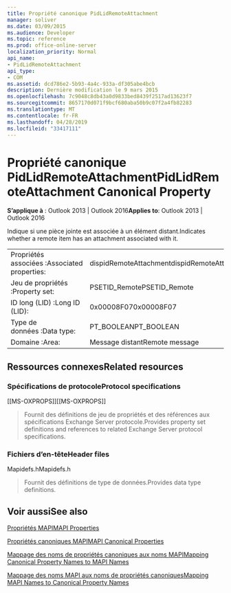 ```yaml
---
title: Propriété canonique PidLidRemoteAttachment
manager: soliver
ms.date: 03/09/2015
ms.audience: Developer
ms.topic: reference
ms.prod: office-online-server
localization_priority: Normal
api_name:
- PidLidRemoteAttachment
api_type:
- COM
ms.assetid: dcd786e2-5b93-4a4c-933a-df305abe4bcb
description: Dernière modification le 9 mars 2015
ms.openlocfilehash: 7c9048c8db43a0d9833bed8439f2517ad13623f7
ms.sourcegitcommit: 8657170d071f9bcf680aba50b9c07f2a4fb82283
ms.translationtype: MT
ms.contentlocale: fr-FR
ms.lasthandoff: 04/28/2019
ms.locfileid: "33417111"
---
```

# <a name="pidlidremoteattachment-canonical-property"></a><span data-ttu-id="b3819-103">Propriété canonique PidLidRemoteAttachment</span><span class="sxs-lookup"><span data-stu-id="b3819-103">PidLidRemoteAttachment Canonical Property</span></span>

  
  
<span data-ttu-id="b3819-104">**S’applique à** : Outlook 2013 | Outlook 2016</span><span class="sxs-lookup"><span data-stu-id="b3819-104">**Applies to**: Outlook 2013 | Outlook 2016</span></span> 
  
<span data-ttu-id="b3819-105">Indique si une pièce jointe est associée à un élément distant.</span><span class="sxs-lookup"><span data-stu-id="b3819-105">Indicates whether a remote item has an attachment associated with it.</span></span>
  
|||
|:-----|:-----|
|<span data-ttu-id="b3819-106">Propriétés associées :</span><span class="sxs-lookup"><span data-stu-id="b3819-106">Associated properties:</span></span>  <br/> |<span data-ttu-id="b3819-107">dispidRemoteAttachment</span><span class="sxs-lookup"><span data-stu-id="b3819-107">dispidRemoteAttachment</span></span>  <br/> |
|<span data-ttu-id="b3819-108">Jeu de propriétés :</span><span class="sxs-lookup"><span data-stu-id="b3819-108">Property set:</span></span>  <br/> |<span data-ttu-id="b3819-109">PSETID_Remote</span><span class="sxs-lookup"><span data-stu-id="b3819-109">PSETID_Remote</span></span>  <br/> |
|<span data-ttu-id="b3819-110">ID long (LID) :</span><span class="sxs-lookup"><span data-stu-id="b3819-110">Long ID (LID):</span></span>  <br/> |<span data-ttu-id="b3819-111">0x00008F07</span><span class="sxs-lookup"><span data-stu-id="b3819-111">0x00008F07</span></span>  <br/> |
|<span data-ttu-id="b3819-112">Type de données :</span><span class="sxs-lookup"><span data-stu-id="b3819-112">Data type:</span></span>  <br/> |<span data-ttu-id="b3819-113">PT_BOOLEAN</span><span class="sxs-lookup"><span data-stu-id="b3819-113">PT_BOOLEAN</span></span>  <br/> |
|<span data-ttu-id="b3819-114">Domaine :</span><span class="sxs-lookup"><span data-stu-id="b3819-114">Area:</span></span>  <br/> |<span data-ttu-id="b3819-115">Message distant</span><span class="sxs-lookup"><span data-stu-id="b3819-115">Remote message</span></span>  <br/> |
   
## <a name="related-resources"></a><span data-ttu-id="b3819-116">Ressources connexes</span><span class="sxs-lookup"><span data-stu-id="b3819-116">Related resources</span></span>

### <a name="protocol-specifications"></a><span data-ttu-id="b3819-117">Spécifications de protocole</span><span class="sxs-lookup"><span data-stu-id="b3819-117">Protocol specifications</span></span>

<span data-ttu-id="b3819-118">[[MS-OXPROPS]]</span><span class="sxs-lookup"><span data-stu-id="b3819-118">[[MS-OXPROPS]]</span></span> 
  
> <span data-ttu-id="b3819-119">Fournit des définitions de jeu de propriétés et des références aux spécifications Exchange Server protocole.</span><span class="sxs-lookup"><span data-stu-id="b3819-119">Provides property set definitions and references to related Exchange Server protocol specifications.</span></span>
    
### <a name="header-files"></a><span data-ttu-id="b3819-120">Fichiers d’en-tête</span><span class="sxs-lookup"><span data-stu-id="b3819-120">Header files</span></span>

<span data-ttu-id="b3819-121">Mapidefs.h</span><span class="sxs-lookup"><span data-stu-id="b3819-121">Mapidefs.h</span></span>
  
> <span data-ttu-id="b3819-122">Fournit des définitions de type de données.</span><span class="sxs-lookup"><span data-stu-id="b3819-122">Provides data type definitions.</span></span>
    
## <a name="see-also"></a><span data-ttu-id="b3819-123">Voir aussi</span><span class="sxs-lookup"><span data-stu-id="b3819-123">See also</span></span>



[<span data-ttu-id="b3819-124">Propriétés MAPI</span><span class="sxs-lookup"><span data-stu-id="b3819-124">MAPI Properties</span></span>](mapi-properties.md)
  
[<span data-ttu-id="b3819-125">Propriétés canoniques MAPI</span><span class="sxs-lookup"><span data-stu-id="b3819-125">MAPI Canonical Properties</span></span>](mapi-canonical-properties.md)
  
[<span data-ttu-id="b3819-126">Mappage des noms de propriétés canoniques aux noms MAPI</span><span class="sxs-lookup"><span data-stu-id="b3819-126">Mapping Canonical Property Names to MAPI Names</span></span>](mapping-canonical-property-names-to-mapi-names.md)
  
[<span data-ttu-id="b3819-127">Mappage des noms MAPI aux noms de propriétés canoniques</span><span class="sxs-lookup"><span data-stu-id="b3819-127">Mapping MAPI Names to Canonical Property Names</span></span>](mapping-mapi-names-to-canonical-property-names.md)

